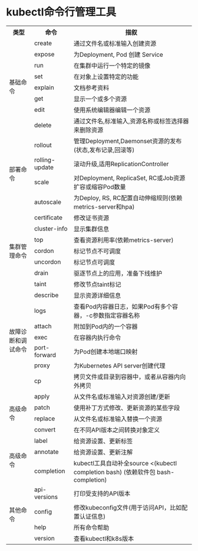 # kubectl命令行管理工具

<table>
    <tr>
        <th>类型</th><th>命令</th><th>描叙</th>
    </tr>
    <tr>
        <td rowspan="8">基础命令</td>
        <td>create</td>
        <td>通过文件名或标准输入创建资源</td>
    </tr>
    <tr>
        <td>expose</td>
        <td>为Deployment, Pod 创建 Service</td>
    </tr>
    <tr>
        <td>run</td>
        <td>在集群中运行一个特定的镜像</td>
    </tr>
    <tr>
        <td>set</td>
        <td>在对象上设置特定的功能</td>
    </tr>
    <tr>
        <td>explain</td>
        <td>文档参考资料</td>
    </tr>
    <tr>
        <td>get</td>
        <td>显示一个或多个资源</td>
    </tr>
    <tr>
        <td>edit</td>
        <td>使用系统编辑器编辑一个资源</td>
    </tr>
    <tr>
        <td>delete</td>
        <td>通过文件名,标准输入,资源名称或标签选择器来删除资源</td>
    </tr>
    <tr>
        <td rowspan="4">部署命令</td>
        <td>rollout</td>
        <td>管理Deployment,Daemonset资源的发布(状态,发布记录,回滚等)</td>
    </tr>
    <tr>
        <td>rolling-update</td>
        <td>滚动升级,适用ReplicationController</td>
    </tr>
    <tr>
        <td>scale</td>
        <td>对Deployment, ReplicaSet, RC或Job资源扩容或缩容Pod数量</td>
    </tr>
    <tr>
        <td>autoscale</td>
        <td>为Deploy, RS, RC配置自动伸缩规则(依赖metrics-server和hpa)</td>
    </tr>
    <tr>
        <td rowspan="7">集群管理命令</td>
        <td>certificate</td>
        <td>修改证书资源</td>
    </tr>
    <tr>
        <td>cluster-info</td>
        <td>显示集群信息</td>
    </tr>
    <tr>
        <td>top</td>
        <td>查看资源利用率(依赖metrics-server)</td>
    </tr>
    <tr>
        <td>cordon</td>
        <td>标记节点不可调度</td>
    </tr>
    <tr>
        <td>uncordon</td>
        <td>标记节点可调度</td>
    </tr>
    <tr>
        <td>drain</td>
        <td>驱逐节点上的应用，准备下线维护</td>
    </tr>
    <tr>
        <td>taint</td>
        <td>修改节点taint标记</td>
    </tr>
    <tr>
        <td rowspan="7">故障诊断和调试命令</td>
        <td>describe</td>
        <td>显示资源详细信息</td>
    </tr>
    <tr>
        <td>logs</td>
        <td>查看Pod内容器日志，如果Pod有多个容器，-c参数指定容器名称</td>
    </tr>
    <tr>
        <td>attach</td>
        <td>附加到Pod内的一个容器</td>
    </tr>
    <tr>
        <td>exec</td>
        <td>在容器内执行命令</td>
    </tr>
    <tr>
        <td>port-forward</td>
        <td>为Pod创建本地端口映射</td>
    </tr>
    <tr>
        <td>proxy</td>
        <td>为Kubernetes API server创建代理</td>
    </tr>
    <tr>
        <td>cp</td>
        <td>拷贝文件或目录到容器中，或者从容器内向外拷贝</td>
    </tr>
    <tr>
        <td rowspan="4">高级命令</td>
        <td>apply</td>
        <td>从文件名或标准输入对资源创建/更新</td>
    </tr>
    <tr>
        <td>patch</td>
        <td>使用补丁方式修改、更新资源的某些字段</td>
    </tr>
    <tr>
        <td>replace</td>
        <td>从文件名或标准输入替换一个资源</td>
    </tr>
    <tr>
        <td>convert</td>
        <td>在不同API版本之间转换对象定义</td>
    </tr>
    <tr>
        <td rowspan="3">高级命令</td>
        <td>label</td>
        <td>给资源设置、更新标签</td>
    </tr>
    <tr>
        <td>annotate</td>
        <td>给资源设置、更新注解</td>
    </tr>
    <tr>
        <td>completion</td>
        <td>kubectl工具自动补全source <(kubectl completion bash) (依赖软件包 bash-completion)</td>
    </tr>
    <tr>
        <td rowspan="4">其他命令</td>
        <td>api-versions</td>
        <td>打印受支持的API版本</td>
    </tr>
    <tr>
        <td>config</td>
        <td>修改kubeconfig文件(用于访问API，比如配置认证信息)</td>
    </tr>
    <tr>
        <td>help</td>
        <td>所有命令帮助</td>
    </tr>
    <tr>
        <td>version</td>
        <td>查看kubectl和k8s版本</td>
    </tr>
</table>